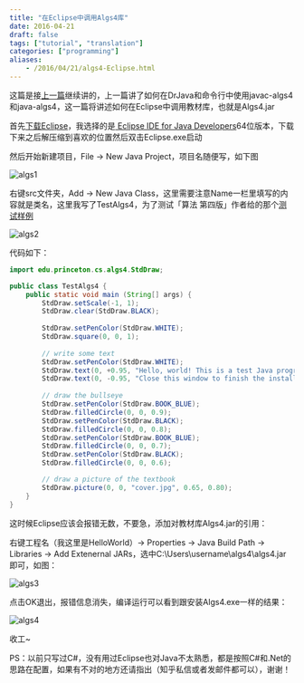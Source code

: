 ```yaml
---
title: "在Eclipse中调用Algs4库"
date: 2016-04-21
draft: false
tags: ["tutorial", "translation"]
categories: ["programming"]
aliases: 
    - /2016/04/21/algs4-Eclipse.html
---
```


这篇是接[上一篇](http://shuxiao.wang/2016/04/20/algs4-windows.html)继续讲的，上一篇讲了如何在DrJava和命令行中使用javac-algs4和java-algs4，这一篇将讲述如何在Eclipse中调用教材库，也就是Algs4.jar

首先[下载Eclipse](https://www.eclipse.org/downloads/)，我选择的是[
Eclipse IDE for Java Developers](http://www.eclipse.org/downloads/packages/eclipse-ide-java-developers/mars2)64位版本，下载下来之后解压缩到喜欢的位置然后双击Eclipse.exe启动

然后开始新建项目，File -> New Java Project，项目名随便写，如下图

![algs1](/images/algs4-translation/algs1.png)

右键src文件夹，Add -> New Java Class，这里需要注意Name一栏里填写的内容就是类名，这里我写了TestAlgs4，为了测试「算法 第四版」作者给的那个[测试样例
](http://algs4.cs.princeton.edu/windows/TestAlgs4.java.html)

![algs2](/images/algs4-translation/algs2.png)

代码如下：

```java
import edu.princeton.cs.algs4.StdDraw;

public class TestAlgs4 {
    public static void main (String[] args) {
        StdDraw.setScale(-1, 1);
        StdDraw.clear(StdDraw.BLACK);
        
        StdDraw.setPenColor(StdDraw.WHITE);
        StdDraw.square(0, 0, 1);
        
        // write some text
        StdDraw.setPenColor(StdDraw.WHITE);
        StdDraw.text(0, +0.95, "Hello, world! This is a test Java program.");
        StdDraw.text(0, -0.95, "Close this window to finish the installation.");
        
        // draw the bullseye
        StdDraw.setPenColor(StdDraw.BOOK_BLUE);
        StdDraw.filledCircle(0, 0, 0.9);
        StdDraw.setPenColor(StdDraw.BLACK);
        StdDraw.filledCircle(0, 0, 0.8);
        StdDraw.setPenColor(StdDraw.BOOK_BLUE);
        StdDraw.filledCircle(0, 0, 0.7);
        StdDraw.setPenColor(StdDraw.BLACK);
        StdDraw.filledCircle(0, 0, 0.6);

        // draw a picture of the textbook        
        StdDraw.picture(0, 0, "cover.jpg", 0.65, 0.80);
    }
}
```

这时候Eclipse应该会报错无数，不要急，添加对教材库Algs4.jar的引用：

右键工程名（我这里是HelloWorld）-> Properties -> Java Build Path -> Libraries -> Add Extenernal JARs，选中C:\Users\username\algs4\algs4.jar 即可，如图：

![algs3](/images/algs4-translation/algs3.png)

点击OK退出，报错信息消失，编译运行可以看到跟安装Algs4.exe一样的结果：

![algs4](/images/algs4-translation/algs4.png)

收工~

PS：以前只写过C#，没有用过Eclipse也对Java不太熟悉，都是按照C#和.Net的思路在配置，如果有不对的地方还请指出（知乎私信或者发邮件都可以），谢谢！